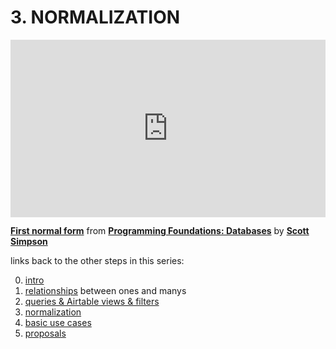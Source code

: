 # 3. NORMALIZATION

<div style="position:relative;height:0;padding-bottom:56.25%"><iframe width="640" height="360" src="https://www.linkedin.com/learning/embed/programming-foundations-databases-2/first-normal-form?claim=AQFusr-MCuOKYAAAAXU2iFCsigCkbiI1HKMtH2JIpQOv9b52Z6-EkkX8E9j5XBawgZMYcfp1oQRC5kV_99oNh186oJfw8ORuEiN7fZNuO43ha953PEvV9YNSv_FRewf5-Q50LBUUhVRuUnBUlEqGFxzj1xlSSy-xmWe1QLh7QuaEnMru-bI9gSNxpsqIqzc8iDTPtlroT_iSR7q02V4-nnAwp76F-wIk0MDwQDgp_25HO5Mdd3yjvcsDYj7evL3RvRxhZsb4jXca0x1gVH68ioAfB082WVai0luJH85LzSCPz41c-v7RcN7ss2a_0fRqb72fb8HG9GYWyyA1hL_nBqT6LP4BT_gxcq4bzieLL3Xe5wLKXpSqqkkSyxJFoGXZXoS5tk_ML_0gx4yIiSYe2ZMYxWYUlSHSOF1-jNokOUzz3yCu4Cen1YjDqcoYgAM0tJi_XszT9X0DSUmdBvBa34_r0tVCEHPJTc0AhbYKf793IO8fgUon-PJcLlr03jpLQmQDQB6uF6BamUCt6kDGMPEMkhLdRMYvnCwp1kdT0qUNlS8qZYJSlqcv0XSkdSpT7fXqQIPY8-iKGKzES07UEHnFyPIv4fzVcr17w_gxDHokfcil0cHVhxUwVZ8z-YRznvXNhxIE3S10KnjwV1QzzQ6jWX3vw-42tLHL0RPhYzB3lar1fAM5AC82R8KX9lVufaxUaClcSmdmLpt212rG64Pe7bt8-jaN63EPyDug7CH8ozmU" mozallowfullscreen="true" webkitallowfullscreen="true" allowfullscreen="true" frameborder="0" style="position:absolute;width:100%;height:100%;left:0"></iframe></div><p><strong><a href="https://www.linkedin.com/learning/programming-foundations-databases-2/first-normal-form?trk=embed_lil">First normal form</a></strong> from <strong><a href="https://www.linkedin.com/learning/programming-foundations-databases-2?trk=embed_lil">Programming Foundations: Databases</a></strong> by <strong><a href="https://www.linkedin.com/learning/instructors/scott-simpson?trk=embed_lil">Scott Simpson</a></strong></p>

links back to the other steps in this series:

0. [intro](/simple/labs/airtable-lab/bok-and-airtable-00-intro)
1. [relationships](/simple/labs/airtable-lab/bok-and-airtable-01-relationships) between ones and manys
2. [queries & Airtable views & filters](/simple/labs/airtable-lab/bok-and-airtable-02-queries-and-views-and-filters)
3. [normalization](/simple/labs/airtable-lab/bok-and-airtable-03-normalization)
4. [basic use cases](/simple/labs/airtable-lab/bok-and-airtable-04-basic-use-cases)
5. [proposals](/simple/labs/airtable-lab/bok-and-airtable-05-proposals)
